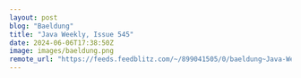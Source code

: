```yaml
---
layout: post
blog: "Baeldung"
title: "Java Weekly, Issue 545"
date: 2024-06-06T17:38:50Z
image: images/baeldung.png
remote_url: "https://feeds.feedblitz.com/~/899041505/0/baeldung~Java-Weekly-Issue"
---
```

